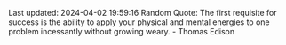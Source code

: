 Last updated: 2024-04-02 19:59:16
Random Quote: The first requisite for success is the ability to apply your physical and mental energies to one problem incessantly without growing weary. - Thomas Edison